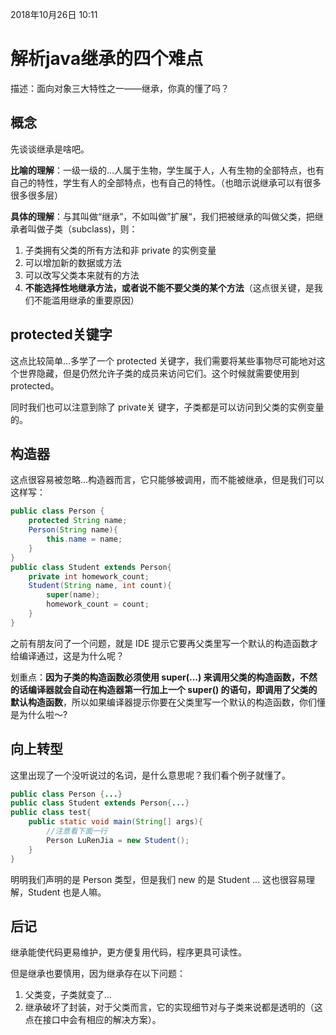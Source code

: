 2018年10月26日 10:11
# 解析java继承的四个难点

描述：面向对象三大特性之一——继承，你真的懂了吗？



## 概念

先谈谈继承是啥吧。

**比喻的理解**：一级一级的...人属于生物，学生属于人，人有生物的全部特点，也有自己的特性，学生有人的全部特点，也有自己的特性。（也暗示说继承可以有很多很多很多层）

**具体的理解**：与其叫做“继承”，不如叫做”扩展“，我们把被继承的叫做父类，把继承者叫做子类（subclass)，则：

1. 子类拥有父类的所有方法和非 private 的实例变量
2. 可以增加新的数据或方法
3. 可以改写父类本来就有的方法
4. **不能选择性地继承方法，或者说不能不要父类的某个方法**（这点很关键，是我们不能滥用继承的重要原因）



## protected关键字

这点比较简单...多学了一个 protected 关键字，我们需要将某些事物尽可能地对这个世界隐藏，但是仍然允许子类的成员来访问它们。这个时候就需要使用到 protected。

同时我们也可以注意到除了 private关 键字，子类都是可以访问到父类的实例变量的。

## 构造器

这点很容易被忽略...构造器而言，它只能够被调用，而不能被继承，但是我们可以这样写：

```java
public class Person {
    protected String name;
    Person(String name){
        this.name = name;
    }
}
public class Student extends Person{
    private int homework_count;
    Student(String name, int count){
        super(name);
        homework_count = count;
    }
}
```

之前有朋友问了一个问题，就是 IDE 提示它要再父类里写一个默认的构造函数才给编译通过，这是为什么呢？

划重点：**因为子类的构造函数必须使用 super(...) 来调用父类的构造函数，不然的话编译器就会自动在构造器第一行加上一个 super() 的语句，即调用了父类的默认构造函数**，所以如果编译器提示你要在父类里写一个默认的构造函数，你们懂是为什么啦～?

## 向上转型

这里出现了一个没听说过的名词，是什么意思呢？我们看个例子就懂了。

```java
public class Person {...}
public class Student extends Person{...}
public class test{
    public static void main(String[] args){
        //注意看下面一行
        Person LuRenJia = new Student();
    }
}
```

明明我们声明的是 Person 类型，但是我们 new 的是 Student ... 这也很容易理解，Student 也是人嘛。

## 后记

继承能使代码更易维护，更方便复用代码，程序更具可读性。

但是继承也要慎用，因为继承存在以下问题：

1. 父类变，子类就变了...
2. 继承破坏了封装，对于父类而言，它的实现细节对与子类来说都是透明的（这点在接口中会有相应的解决方案）。
